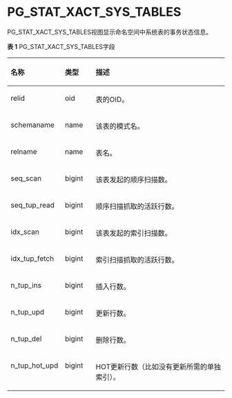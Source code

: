 # PG\_STAT\_XACT\_SYS\_TABLES

PG\_STAT\_XACT\_SYS\_TABLES视图显示命名空间中系统表的事务状态信息。

**表 1**  PG\_STAT\_XACT\_SYS\_TABLES字段

<a name="zh-cn_topic_0283137428_zh-cn_topic_0237122454_zh-cn_topic_0059777997_tef75f40b479f4113aac792984a435e37"></a>
<table><thead align="left"><tr id="zh-cn_topic_0283137428_zh-cn_topic_0237122454_zh-cn_topic_0059777997_rcec69055165745a79785595b1aeccdfa"><th class="cellrowborder" valign="top" width="24.349999999999998%" id="mcps1.2.4.1.1"><p id="zh-cn_topic_0283137428_zh-cn_topic_0237122454_zh-cn_topic_0059777997_a34c5cbf3ad994dc690730724daab3126"><a name="zh-cn_topic_0283137428_zh-cn_topic_0237122454_zh-cn_topic_0059777997_a34c5cbf3ad994dc690730724daab3126"></a><a name="zh-cn_topic_0283137428_zh-cn_topic_0237122454_zh-cn_topic_0059777997_a34c5cbf3ad994dc690730724daab3126"></a>名称</p>
</th>
<th class="cellrowborder" valign="top" width="14.19%" id="mcps1.2.4.1.2"><p id="zh-cn_topic_0283137428_zh-cn_topic_0237122454_zh-cn_topic_0059777997_a7b7dd4ac8d2440d582066f0bd1f66b56"><a name="zh-cn_topic_0283137428_zh-cn_topic_0237122454_zh-cn_topic_0059777997_a7b7dd4ac8d2440d582066f0bd1f66b56"></a><a name="zh-cn_topic_0283137428_zh-cn_topic_0237122454_zh-cn_topic_0059777997_a7b7dd4ac8d2440d582066f0bd1f66b56"></a>类型</p>
</th>
<th class="cellrowborder" valign="top" width="61.46%" id="mcps1.2.4.1.3"><p id="zh-cn_topic_0283137428_zh-cn_topic_0237122454_zh-cn_topic_0059777997_a0c85aaf53d8e42e692f8064a8d9f6ed4"><a name="zh-cn_topic_0283137428_zh-cn_topic_0237122454_zh-cn_topic_0059777997_a0c85aaf53d8e42e692f8064a8d9f6ed4"></a><a name="zh-cn_topic_0283137428_zh-cn_topic_0237122454_zh-cn_topic_0059777997_a0c85aaf53d8e42e692f8064a8d9f6ed4"></a>描述</p>
</th>
</tr>
</thead>
<tbody><tr id="zh-cn_topic_0283137428_zh-cn_topic_0237122454_zh-cn_topic_0059777997_ra66ff8f911b8438ebc74a245c2d3cd56"><td class="cellrowborder" valign="top" width="24.349999999999998%" headers="mcps1.2.4.1.1 "><p id="zh-cn_topic_0283137428_zh-cn_topic_0237122454_zh-cn_topic_0059777997_a1ca87955aadc42d78afff3009d10e155"><a name="zh-cn_topic_0283137428_zh-cn_topic_0237122454_zh-cn_topic_0059777997_a1ca87955aadc42d78afff3009d10e155"></a><a name="zh-cn_topic_0283137428_zh-cn_topic_0237122454_zh-cn_topic_0059777997_a1ca87955aadc42d78afff3009d10e155"></a>relid</p>
</td>
<td class="cellrowborder" valign="top" width="14.19%" headers="mcps1.2.4.1.2 "><p id="zh-cn_topic_0283137428_zh-cn_topic_0237122454_zh-cn_topic_0059777997_a5b255201ba934a1aa3fc97407488a03c"><a name="zh-cn_topic_0283137428_zh-cn_topic_0237122454_zh-cn_topic_0059777997_a5b255201ba934a1aa3fc97407488a03c"></a><a name="zh-cn_topic_0283137428_zh-cn_topic_0237122454_zh-cn_topic_0059777997_a5b255201ba934a1aa3fc97407488a03c"></a>oid</p>
</td>
<td class="cellrowborder" valign="top" width="61.46%" headers="mcps1.2.4.1.3 "><p id="zh-cn_topic_0283137428_zh-cn_topic_0237122454_zh-cn_topic_0059777997_aeb8fb776676c4eb9a7944090bc248536"><a name="zh-cn_topic_0283137428_zh-cn_topic_0237122454_zh-cn_topic_0059777997_aeb8fb776676c4eb9a7944090bc248536"></a><a name="zh-cn_topic_0283137428_zh-cn_topic_0237122454_zh-cn_topic_0059777997_aeb8fb776676c4eb9a7944090bc248536"></a>表的OID。</p>
</td>
</tr>
<tr id="zh-cn_topic_0283137428_zh-cn_topic_0237122454_zh-cn_topic_0059777997_ra66bc296688d4870bf3a9c101151b04c"><td class="cellrowborder" valign="top" width="24.349999999999998%" headers="mcps1.2.4.1.1 "><p id="zh-cn_topic_0283137428_zh-cn_topic_0237122454_zh-cn_topic_0059777997_ad487367366414be2902afcff63ee82df"><a name="zh-cn_topic_0283137428_zh-cn_topic_0237122454_zh-cn_topic_0059777997_ad487367366414be2902afcff63ee82df"></a><a name="zh-cn_topic_0283137428_zh-cn_topic_0237122454_zh-cn_topic_0059777997_ad487367366414be2902afcff63ee82df"></a>schemaname</p>
</td>
<td class="cellrowborder" valign="top" width="14.19%" headers="mcps1.2.4.1.2 "><p id="zh-cn_topic_0283137428_zh-cn_topic_0237122454_zh-cn_topic_0059777997_a0cebf97edccb476c9e8f4dff2b1b52f5"><a name="zh-cn_topic_0283137428_zh-cn_topic_0237122454_zh-cn_topic_0059777997_a0cebf97edccb476c9e8f4dff2b1b52f5"></a><a name="zh-cn_topic_0283137428_zh-cn_topic_0237122454_zh-cn_topic_0059777997_a0cebf97edccb476c9e8f4dff2b1b52f5"></a>name</p>
</td>
<td class="cellrowborder" valign="top" width="61.46%" headers="mcps1.2.4.1.3 "><p id="zh-cn_topic_0283137428_zh-cn_topic_0237122454_zh-cn_topic_0059777997_a9dbd1db19c634a8b8fcfeacd4b550ff7"><a name="zh-cn_topic_0283137428_zh-cn_topic_0237122454_zh-cn_topic_0059777997_a9dbd1db19c634a8b8fcfeacd4b550ff7"></a><a name="zh-cn_topic_0283137428_zh-cn_topic_0237122454_zh-cn_topic_0059777997_a9dbd1db19c634a8b8fcfeacd4b550ff7"></a>该表的模式名。</p>
</td>
</tr>
<tr id="zh-cn_topic_0283137428_zh-cn_topic_0237122454_zh-cn_topic_0059777997_ra5fb823835344d6d9c3361093b07ecf0"><td class="cellrowborder" valign="top" width="24.349999999999998%" headers="mcps1.2.4.1.1 "><p id="zh-cn_topic_0283137428_zh-cn_topic_0237122454_zh-cn_topic_0059777997_a4a0b90d599554fcab036e769b161a320"><a name="zh-cn_topic_0283137428_zh-cn_topic_0237122454_zh-cn_topic_0059777997_a4a0b90d599554fcab036e769b161a320"></a><a name="zh-cn_topic_0283137428_zh-cn_topic_0237122454_zh-cn_topic_0059777997_a4a0b90d599554fcab036e769b161a320"></a>relname</p>
</td>
<td class="cellrowborder" valign="top" width="14.19%" headers="mcps1.2.4.1.2 "><p id="zh-cn_topic_0283137428_zh-cn_topic_0237122454_zh-cn_topic_0059777997_a6cfb6b9ae459440bacf7f26586ee488b"><a name="zh-cn_topic_0283137428_zh-cn_topic_0237122454_zh-cn_topic_0059777997_a6cfb6b9ae459440bacf7f26586ee488b"></a><a name="zh-cn_topic_0283137428_zh-cn_topic_0237122454_zh-cn_topic_0059777997_a6cfb6b9ae459440bacf7f26586ee488b"></a>name</p>
</td>
<td class="cellrowborder" valign="top" width="61.46%" headers="mcps1.2.4.1.3 "><p id="zh-cn_topic_0283137428_zh-cn_topic_0237122454_zh-cn_topic_0059777997_a3a7ba2d27d6d4a1f98394b186d7e993a"><a name="zh-cn_topic_0283137428_zh-cn_topic_0237122454_zh-cn_topic_0059777997_a3a7ba2d27d6d4a1f98394b186d7e993a"></a><a name="zh-cn_topic_0283137428_zh-cn_topic_0237122454_zh-cn_topic_0059777997_a3a7ba2d27d6d4a1f98394b186d7e993a"></a>表名。</p>
</td>
</tr>
<tr id="zh-cn_topic_0283137428_zh-cn_topic_0237122454_zh-cn_topic_0059777997_r00909ef192364dfd88b9ee0283816484"><td class="cellrowborder" valign="top" width="24.349999999999998%" headers="mcps1.2.4.1.1 "><p id="zh-cn_topic_0283137428_zh-cn_topic_0237122454_zh-cn_topic_0059777997_a1e153fa5f443445c85fa8c68d9d49297"><a name="zh-cn_topic_0283137428_zh-cn_topic_0237122454_zh-cn_topic_0059777997_a1e153fa5f443445c85fa8c68d9d49297"></a><a name="zh-cn_topic_0283137428_zh-cn_topic_0237122454_zh-cn_topic_0059777997_a1e153fa5f443445c85fa8c68d9d49297"></a>seq_scan</p>
</td>
<td class="cellrowborder" valign="top" width="14.19%" headers="mcps1.2.4.1.2 "><p id="zh-cn_topic_0283137428_zh-cn_topic_0237122454_zh-cn_topic_0059777997_a343eb038201f4646acaab408a56ed06c"><a name="zh-cn_topic_0283137428_zh-cn_topic_0237122454_zh-cn_topic_0059777997_a343eb038201f4646acaab408a56ed06c"></a><a name="zh-cn_topic_0283137428_zh-cn_topic_0237122454_zh-cn_topic_0059777997_a343eb038201f4646acaab408a56ed06c"></a>bigint</p>
</td>
<td class="cellrowborder" valign="top" width="61.46%" headers="mcps1.2.4.1.3 "><p id="zh-cn_topic_0283137428_zh-cn_topic_0237122454_zh-cn_topic_0059777997_a1a4a836b2522465987ff375800982255"><a name="zh-cn_topic_0283137428_zh-cn_topic_0237122454_zh-cn_topic_0059777997_a1a4a836b2522465987ff375800982255"></a><a name="zh-cn_topic_0283137428_zh-cn_topic_0237122454_zh-cn_topic_0059777997_a1a4a836b2522465987ff375800982255"></a>该表发起的顺序扫描数。</p>
</td>
</tr>
<tr id="zh-cn_topic_0283137428_zh-cn_topic_0237122454_zh-cn_topic_0059777997_r1a2543258fb1474996d5f4715a1a0dc0"><td class="cellrowborder" valign="top" width="24.349999999999998%" headers="mcps1.2.4.1.1 "><p id="zh-cn_topic_0283137428_zh-cn_topic_0237122454_zh-cn_topic_0059777997_a13370c2fac01495a934a8aff7eebf3b9"><a name="zh-cn_topic_0283137428_zh-cn_topic_0237122454_zh-cn_topic_0059777997_a13370c2fac01495a934a8aff7eebf3b9"></a><a name="zh-cn_topic_0283137428_zh-cn_topic_0237122454_zh-cn_topic_0059777997_a13370c2fac01495a934a8aff7eebf3b9"></a>seq_tup_read</p>
</td>
<td class="cellrowborder" valign="top" width="14.19%" headers="mcps1.2.4.1.2 "><p id="zh-cn_topic_0283137428_zh-cn_topic_0237122454_zh-cn_topic_0059777997_a683fda16ddab4fbfac6a4611b5805819"><a name="zh-cn_topic_0283137428_zh-cn_topic_0237122454_zh-cn_topic_0059777997_a683fda16ddab4fbfac6a4611b5805819"></a><a name="zh-cn_topic_0283137428_zh-cn_topic_0237122454_zh-cn_topic_0059777997_a683fda16ddab4fbfac6a4611b5805819"></a>bigint</p>
</td>
<td class="cellrowborder" valign="top" width="61.46%" headers="mcps1.2.4.1.3 "><p id="zh-cn_topic_0283137428_zh-cn_topic_0237122454_zh-cn_topic_0059777997_ac6a9d668f3f64f959ec73b6ff2b591ff"><a name="zh-cn_topic_0283137428_zh-cn_topic_0237122454_zh-cn_topic_0059777997_ac6a9d668f3f64f959ec73b6ff2b591ff"></a><a name="zh-cn_topic_0283137428_zh-cn_topic_0237122454_zh-cn_topic_0059777997_ac6a9d668f3f64f959ec73b6ff2b591ff"></a>顺序扫描抓取的活跃行数。</p>
</td>
</tr>
<tr id="zh-cn_topic_0283137428_zh-cn_topic_0237122454_zh-cn_topic_0059777997_rdc6f0f1c92f0456b8237da0545aad1f6"><td class="cellrowborder" valign="top" width="24.349999999999998%" headers="mcps1.2.4.1.1 "><p id="zh-cn_topic_0283137428_zh-cn_topic_0237122454_zh-cn_topic_0059777997_a63ed67ea4e0c403fbdecc3d262dbe631"><a name="zh-cn_topic_0283137428_zh-cn_topic_0237122454_zh-cn_topic_0059777997_a63ed67ea4e0c403fbdecc3d262dbe631"></a><a name="zh-cn_topic_0283137428_zh-cn_topic_0237122454_zh-cn_topic_0059777997_a63ed67ea4e0c403fbdecc3d262dbe631"></a>idx_scan</p>
</td>
<td class="cellrowborder" valign="top" width="14.19%" headers="mcps1.2.4.1.2 "><p id="zh-cn_topic_0283137428_zh-cn_topic_0237122454_zh-cn_topic_0059777997_a61f018f5fd124eccb03d91849401c767"><a name="zh-cn_topic_0283137428_zh-cn_topic_0237122454_zh-cn_topic_0059777997_a61f018f5fd124eccb03d91849401c767"></a><a name="zh-cn_topic_0283137428_zh-cn_topic_0237122454_zh-cn_topic_0059777997_a61f018f5fd124eccb03d91849401c767"></a>bigint</p>
</td>
<td class="cellrowborder" valign="top" width="61.46%" headers="mcps1.2.4.1.3 "><p id="zh-cn_topic_0283137428_zh-cn_topic_0237122454_zh-cn_topic_0059777997_a467814cb047b4439b74977800bc4385f"><a name="zh-cn_topic_0283137428_zh-cn_topic_0237122454_zh-cn_topic_0059777997_a467814cb047b4439b74977800bc4385f"></a><a name="zh-cn_topic_0283137428_zh-cn_topic_0237122454_zh-cn_topic_0059777997_a467814cb047b4439b74977800bc4385f"></a>该表发起的索引扫描数。</p>
</td>
</tr>
<tr id="zh-cn_topic_0283137428_zh-cn_topic_0237122454_zh-cn_topic_0059777997_rcdfd1460bc6d4c6ea25be1992eb60187"><td class="cellrowborder" valign="top" width="24.349999999999998%" headers="mcps1.2.4.1.1 "><p id="zh-cn_topic_0283137428_zh-cn_topic_0237122454_zh-cn_topic_0059777997_a6827f3e275034c3e801c606c4734e76d"><a name="zh-cn_topic_0283137428_zh-cn_topic_0237122454_zh-cn_topic_0059777997_a6827f3e275034c3e801c606c4734e76d"></a><a name="zh-cn_topic_0283137428_zh-cn_topic_0237122454_zh-cn_topic_0059777997_a6827f3e275034c3e801c606c4734e76d"></a>idx_tup_fetch</p>
</td>
<td class="cellrowborder" valign="top" width="14.19%" headers="mcps1.2.4.1.2 "><p id="zh-cn_topic_0283137428_zh-cn_topic_0237122454_zh-cn_topic_0059777997_a4df65c6ea4ee4f368e58cbb77f1cc4c9"><a name="zh-cn_topic_0283137428_zh-cn_topic_0237122454_zh-cn_topic_0059777997_a4df65c6ea4ee4f368e58cbb77f1cc4c9"></a><a name="zh-cn_topic_0283137428_zh-cn_topic_0237122454_zh-cn_topic_0059777997_a4df65c6ea4ee4f368e58cbb77f1cc4c9"></a>bigint</p>
</td>
<td class="cellrowborder" valign="top" width="61.46%" headers="mcps1.2.4.1.3 "><p id="zh-cn_topic_0283137428_zh-cn_topic_0237122454_zh-cn_topic_0059777997_a5ecc8db0e8c846c09344ebae42100671"><a name="zh-cn_topic_0283137428_zh-cn_topic_0237122454_zh-cn_topic_0059777997_a5ecc8db0e8c846c09344ebae42100671"></a><a name="zh-cn_topic_0283137428_zh-cn_topic_0237122454_zh-cn_topic_0059777997_a5ecc8db0e8c846c09344ebae42100671"></a>索引扫描抓取的活跃行数。</p>
</td>
</tr>
<tr id="zh-cn_topic_0283137428_zh-cn_topic_0237122454_zh-cn_topic_0059777997_re0993c88d6e24b1a83dc24b0a0050de0"><td class="cellrowborder" valign="top" width="24.349999999999998%" headers="mcps1.2.4.1.1 "><p id="zh-cn_topic_0283137428_zh-cn_topic_0237122454_zh-cn_topic_0059777997_a64ca9e9a55614dc4980d5f6bf7ff000d"><a name="zh-cn_topic_0283137428_zh-cn_topic_0237122454_zh-cn_topic_0059777997_a64ca9e9a55614dc4980d5f6bf7ff000d"></a><a name="zh-cn_topic_0283137428_zh-cn_topic_0237122454_zh-cn_topic_0059777997_a64ca9e9a55614dc4980d5f6bf7ff000d"></a>n_tup_ins</p>
</td>
<td class="cellrowborder" valign="top" width="14.19%" headers="mcps1.2.4.1.2 "><p id="zh-cn_topic_0283137428_zh-cn_topic_0237122454_zh-cn_topic_0059777997_a031360f014b64048b5be0dcc4bef017e"><a name="zh-cn_topic_0283137428_zh-cn_topic_0237122454_zh-cn_topic_0059777997_a031360f014b64048b5be0dcc4bef017e"></a><a name="zh-cn_topic_0283137428_zh-cn_topic_0237122454_zh-cn_topic_0059777997_a031360f014b64048b5be0dcc4bef017e"></a>bigint</p>
</td>
<td class="cellrowborder" valign="top" width="61.46%" headers="mcps1.2.4.1.3 "><p id="zh-cn_topic_0283137428_zh-cn_topic_0237122454_zh-cn_topic_0059777997_a0e7d1fdc647e4b958984cf0c45b70ebf"><a name="zh-cn_topic_0283137428_zh-cn_topic_0237122454_zh-cn_topic_0059777997_a0e7d1fdc647e4b958984cf0c45b70ebf"></a><a name="zh-cn_topic_0283137428_zh-cn_topic_0237122454_zh-cn_topic_0059777997_a0e7d1fdc647e4b958984cf0c45b70ebf"></a>插入行数。</p>
</td>
</tr>
<tr id="zh-cn_topic_0283137428_zh-cn_topic_0237122454_zh-cn_topic_0059777997_r503794fe34c8463cbc879492b2b166a6"><td class="cellrowborder" valign="top" width="24.349999999999998%" headers="mcps1.2.4.1.1 "><p id="zh-cn_topic_0283137428_zh-cn_topic_0237122454_zh-cn_topic_0059777997_af4df712b4c4145918a599ba0a38bfb03"><a name="zh-cn_topic_0283137428_zh-cn_topic_0237122454_zh-cn_topic_0059777997_af4df712b4c4145918a599ba0a38bfb03"></a><a name="zh-cn_topic_0283137428_zh-cn_topic_0237122454_zh-cn_topic_0059777997_af4df712b4c4145918a599ba0a38bfb03"></a>n_tup_upd</p>
</td>
<td class="cellrowborder" valign="top" width="14.19%" headers="mcps1.2.4.1.2 "><p id="zh-cn_topic_0283137428_zh-cn_topic_0237122454_zh-cn_topic_0059777997_a6c53cef81249406fbb9f29c5144d5382"><a name="zh-cn_topic_0283137428_zh-cn_topic_0237122454_zh-cn_topic_0059777997_a6c53cef81249406fbb9f29c5144d5382"></a><a name="zh-cn_topic_0283137428_zh-cn_topic_0237122454_zh-cn_topic_0059777997_a6c53cef81249406fbb9f29c5144d5382"></a>bigint</p>
</td>
<td class="cellrowborder" valign="top" width="61.46%" headers="mcps1.2.4.1.3 "><p id="zh-cn_topic_0283137428_zh-cn_topic_0237122454_zh-cn_topic_0059777997_a7fdf93fbad7f482bb5c949bf7dc2c9da"><a name="zh-cn_topic_0283137428_zh-cn_topic_0237122454_zh-cn_topic_0059777997_a7fdf93fbad7f482bb5c949bf7dc2c9da"></a><a name="zh-cn_topic_0283137428_zh-cn_topic_0237122454_zh-cn_topic_0059777997_a7fdf93fbad7f482bb5c949bf7dc2c9da"></a>更新行数。</p>
</td>
</tr>
<tr id="zh-cn_topic_0283137428_zh-cn_topic_0237122454_zh-cn_topic_0059777997_r6a20ed6c8b77407597d8109b24c32b3d"><td class="cellrowborder" valign="top" width="24.349999999999998%" headers="mcps1.2.4.1.1 "><p id="zh-cn_topic_0283137428_zh-cn_topic_0237122454_zh-cn_topic_0059777997_ad02b588d311848c2996fee1e59af40fb"><a name="zh-cn_topic_0283137428_zh-cn_topic_0237122454_zh-cn_topic_0059777997_ad02b588d311848c2996fee1e59af40fb"></a><a name="zh-cn_topic_0283137428_zh-cn_topic_0237122454_zh-cn_topic_0059777997_ad02b588d311848c2996fee1e59af40fb"></a>n_tup_del</p>
</td>
<td class="cellrowborder" valign="top" width="14.19%" headers="mcps1.2.4.1.2 "><p id="zh-cn_topic_0283137428_zh-cn_topic_0237122454_zh-cn_topic_0059777997_a797c2b306276481fb6e5da252195b617"><a name="zh-cn_topic_0283137428_zh-cn_topic_0237122454_zh-cn_topic_0059777997_a797c2b306276481fb6e5da252195b617"></a><a name="zh-cn_topic_0283137428_zh-cn_topic_0237122454_zh-cn_topic_0059777997_a797c2b306276481fb6e5da252195b617"></a>bigint</p>
</td>
<td class="cellrowborder" valign="top" width="61.46%" headers="mcps1.2.4.1.3 "><p id="zh-cn_topic_0283137428_zh-cn_topic_0237122454_zh-cn_topic_0059777997_acae4da23537844b1afc30b96a06570fd"><a name="zh-cn_topic_0283137428_zh-cn_topic_0237122454_zh-cn_topic_0059777997_acae4da23537844b1afc30b96a06570fd"></a><a name="zh-cn_topic_0283137428_zh-cn_topic_0237122454_zh-cn_topic_0059777997_acae4da23537844b1afc30b96a06570fd"></a>删除行数。</p>
</td>
</tr>
<tr id="zh-cn_topic_0283137428_zh-cn_topic_0237122454_zh-cn_topic_0059777997_r53ff3c5a6fea4594a985670cf2abf009"><td class="cellrowborder" valign="top" width="24.349999999999998%" headers="mcps1.2.4.1.1 "><p id="zh-cn_topic_0283137428_zh-cn_topic_0237122454_zh-cn_topic_0059777997_a3bd8cd9867f64fada55feb1332930957"><a name="zh-cn_topic_0283137428_zh-cn_topic_0237122454_zh-cn_topic_0059777997_a3bd8cd9867f64fada55feb1332930957"></a><a name="zh-cn_topic_0283137428_zh-cn_topic_0237122454_zh-cn_topic_0059777997_a3bd8cd9867f64fada55feb1332930957"></a>n_tup_hot_upd</p>
</td>
<td class="cellrowborder" valign="top" width="14.19%" headers="mcps1.2.4.1.2 "><p id="zh-cn_topic_0283137428_zh-cn_topic_0237122454_zh-cn_topic_0059777997_adcbac8102cb04712be573df07f2062ac"><a name="zh-cn_topic_0283137428_zh-cn_topic_0237122454_zh-cn_topic_0059777997_adcbac8102cb04712be573df07f2062ac"></a><a name="zh-cn_topic_0283137428_zh-cn_topic_0237122454_zh-cn_topic_0059777997_adcbac8102cb04712be573df07f2062ac"></a>bigint</p>
</td>
<td class="cellrowborder" valign="top" width="61.46%" headers="mcps1.2.4.1.3 "><p id="zh-cn_topic_0283137428_zh-cn_topic_0237122454_zh-cn_topic_0059777997_a4ced18436f7a48229fb3ae6e75ffbf90"><a name="zh-cn_topic_0283137428_zh-cn_topic_0237122454_zh-cn_topic_0059777997_a4ced18436f7a48229fb3ae6e75ffbf90"></a><a name="zh-cn_topic_0283137428_zh-cn_topic_0237122454_zh-cn_topic_0059777997_a4ced18436f7a48229fb3ae6e75ffbf90"></a>HOT更新行数（比如没有更新所需的单独索引）。</p>
</td>
</tr>
</tbody>
</table>


